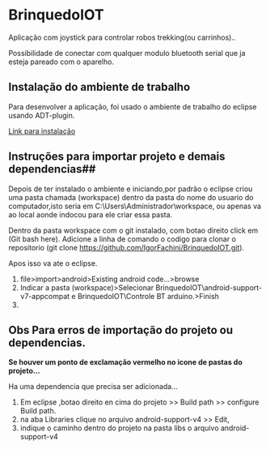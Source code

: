 # BrinquedoIOT
Aplicação com joystick para controlar robos trekking(ou carrinhos)..

Possibilidade de conectar com qualquer modulo bluetooth serial que ja esteja pareado com o aparelho.

## Instalação do ambiente de trabalho ##

Para desenvolver a aplicação, foi usado o ambiente de trabalho do eclipse usando ADT-plugin.

<a href="https://github.com/davidfstr/rdiscount" title="RDiscount">Link para instalação</a>

## Instruções para importar projeto e demais dependencias##

Depois de ter instalado o ambiente e iniciando,por padrão o eclipse criou uma pasta chamada  (workspace) dentro da pasta do nome do usuario do computador,isto seria em
 C:\Users\Administrador\workspace, ou apenas va ao local aonde indocou para ele criar essa pasta.

Dentro da pasta workspace com o git instalado, com botao direito click em (Git bash here).
Adicione a linha de comando o codigo para clonar o repositorio (git clone https://github.com/IgorFachini/BrinquedoIOT.git).

Apos isso va ate o eclipse.

1. file>import>android>Existing android code...>browse
2. Indicar a pasta (workspace)>Selecionar  BrinquedoIOT\android-support-v7-appcompat e BrinquedoIOT\Controle BT arduino.>Finish
3. 

## Obs Para erros de importação do projeto ou dependencias. ##


**Se houver um ponto de exclamação vermelho no icone de pastas do projeto...**

Ha uma dependencia que precisa ser adicionada...

1. Em eclipse ,botao direito en cima do projeto >> Build path >> configure Build path.
2. na aba Libraries clique no arquivo android-support-v4 >> Edit,
3. indique o caminho  dentro do projeto na pasta libs o arquivo android-support-v4
